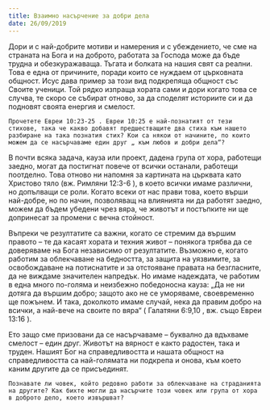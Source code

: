 ```yaml
---
title: Взаимно насърчение за добри дела
date: 26/09/2019
---
```


Дори и с най-добрите мотиви и намерения и с убеждението, че сме на страната на Бога и на доброто, работата за Господа може да бъде трудна и обезкуражаваща. Тъгата и болката на нашия свят са реални. Това е една от причините, поради които се нуждаем от църковната общност. Исус дава пример за този вид подкрепяща общност със Своите ученици. Той рядко изпраща хората сами и дори когато това се случва, те скоро се събират отново, за да споделят историите си и да подновят своята енергия и смелост.

`Прочетете Евреи 10:23-25 . Евреи 10:25 е най-познатият от тези стихове, така че какво добавят предшестващите два стиха към нашето разбиране на така познатия стих? Кои са някои от начините, по които можем да се насърчаваме един друг „ към любов и добри дела“?`

В почти всяка задача, кауза или проект, дадена група от хора, работещи заедно, могат да постигнат повече от всички останали, работещи поотделно. Това отново ни напомня за картината на църквата като Христово тяло (вж. Римляни 12:3-6 ), в което всички имаме различни, но допълващи се роли. Когато всеки от нас прави това, което върши най-добре, но по начин, позволяващ на влиянията ни да работят заедно, можем да бъдем убедени чрез вяра, че животът и постъпките ни ще допринесат за промени с вечна стойност.

Въпреки че резултатите са важни, когато се стремим да вършим правото – те да касаят хората и техния живот – понякога трябва да се доверяваме на Бога независимо от резултатите. Възможно е, когато работим за облекчаване на бедността, за защита на уязвимите, за освобождаване на потиснатите и за отстояване правата на безгласните, да не виждаме значителен напредък. Но имаме надеждата, че работим в една много по-голяма и неизбежно победоносна кауза: „Да не ни дотяга да вършим добро; защото ако не се уморяваме, своевременно ще пожънем. И така, доколкото имаме случай, нека да правим добро на всички, а най-вече на своите по вяра“ ( Галатяни 6:9,10 , вж. също Евреи 13:16 ).

Ето защо сме призовани да се насърчаваме – буквално да вдъхваме смелост – един друг. Животът на вярност е както радостен, така и труден. Нашият Бог на справедливостта и нашата общност на справедливостта са най-голямата ни подкрепа и онова, към което каним другите да се присъединят.

`Познавате ли човек, който редовно работи за облекчаване на страданията на другите? Как бихте могли да насърчите този човек или група от хора в доброто дело, което извършват?`